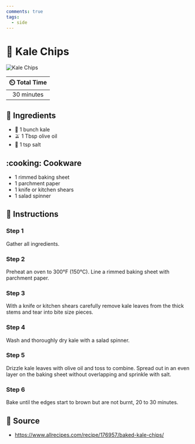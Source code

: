 ```yaml
---
comments: true
tags:
  - side
---
```

# :leafy_green: Kale Chips

![Kale Chips](../assets/images/kale-chips.jpg)

| :timer_clock: Total Time |
|:-----------------------: |
| 30 minutes |

## :salt: Ingredients

- :leafy_green: 1 bunch kale
- :olive: 1 Tbsp olive oil
- :salt: 1 tsp salt

## :cooking: Cookware

- 1 rimmed baking sheet
- 1 parchment paper
- 1 knife or kitchen shears
- 1 salad spinner

## :pencil: Instructions

### Step 1

Gather all ingredients.

### Step 2

Preheat an oven to 300°F (150°C). Line a rimmed baking sheet with parchment paper.

### Step 3

With a knife or kitchen shears carefully remove kale leaves from the thick stems and tear into bite size pieces.

### Step 4

Wash and thoroughly dry kale with a salad spinner.

### Step 5

Drizzle kale leaves with olive oil and toss to combine. Spread out in an even layer on the baking sheet without
overlapping and sprinkle with salt.

### Step 6

Bake until the edges start to brown but are not burnt, 20 to 30 minutes.

## :link: Source

- <https://www.allrecipes.com/recipe/176957/baked-kale-chips/>
